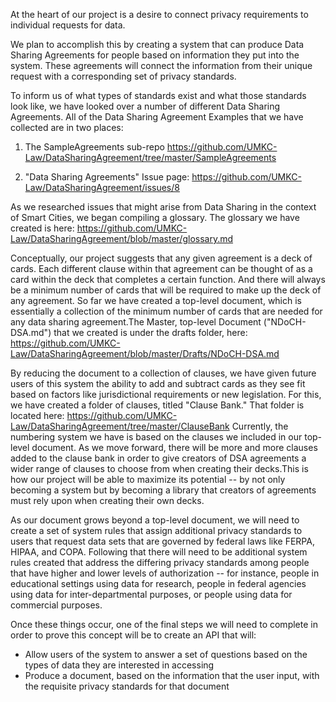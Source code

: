 At the heart of our project is a desire to connect privacy requirements to individual requests for data.

We plan to accomplish this by creating a system that can produce Data Sharing Agreements for people based on information they put into the system. These agreements will connect the information from their unique request with a corresponding set of privacy standards.

To inform us of what types of standards exist and what those standards look like, we have looked over a number of different Data Sharing Agreements. All of the Data Sharing Agreement Examples that we have collected are in two places: 

   1) The SampleAgreements sub-repo https://github.com/UMKC-Law/DataSharingAgreement/tree/master/SampleAgreements
   
   2) "Data Sharing Agreements" Issue page: https://github.com/UMKC-Law/DataSharingAgreement/issues/8

As we researched issues that might arise from Data Sharing in the context of Smart Cities, we began compiling a glossary. The glossary we have created is here: https://github.com/UMKC-Law/DataSharingAgreement/blob/master/glossary.md

Conceptually, our project suggests that any given agreement is a deck of cards. Each different clause within that agreement can be thought of as a card within the deck that completes a certain function. And there will always be a minimum number of cards that will be required to make up the deck of any agreement. So far we have created a top-level document, which is essentially a collection of the minimum number of cards that are needed for any data sharing agreement.The Master, top-level Document ("NDoCH-DSA.md") that we created is under the drafts folder, here: https://github.com/UMKC-Law/DataSharingAgreement/blob/master/Drafts/NDoCH-DSA.md 

By reducing the document to a collection of clauses, we have given future users of this system the ability to add and subtract cards as they see fit based on factors like jurisdictional requirements or new legislation. For this, we have created a folder of clauses, titled "Clause Bank." That folder is located here: https://github.com/UMKC-Law/DataSharingAgreement/tree/master/ClauseBank Currently, the numbering system we have is based on the clauses we included in our top-level document. As we move forward, there will be more and more clauses added to the clause bank in order to give creators of DSA agreements a wider range of clauses to choose from when creating their decks.This is how our project will be able to maximize its potential -- by not only becoming a system but by becoming a library that creators of agreements must rely upon when creating their own decks.

As our document grows beyond a top-level document, we will need to create a set of system rules that assign additional privacy standards to users that request data sets that are governed by federal laws like FERPA, HIPAA, and COPA. Following that there will need to be additional system rules created that address the differing privacy standards among people that have higher and lower levels of authorization -- for instance, people in educational settings using data for research, people in federal agencies using data for inter-departmental purposes, or people using data for commercial purposes.

Once these things occur, one of the final steps we will need to complete in order to prove this concept will be to create an API that will:
- Allow users of the system to answer a set of questions based on the types of data they are interested in accessing 
- Produce a document, based on the information that the user input, with the requisite privacy standards for that document
